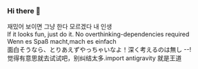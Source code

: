 ### Hi there 👋

재밌어 보이면 그냥 한다 모르겠다 내 인생\
If it looks fun, just do it. No overthinking-dependencies required\
Wenn es Spaß macht,mach es einfach\
面白そうなら、とりあえずやっちゃいなよ！深く考えるのは無し --!\
觉得有意思就去试试吧，别纠结太多.import antigravity 就是王道



<!--
**PythonToGo/PythonToGo** is a ✨ _special_ ✨ repository because its `README.md` (this file) appears on your GitHub profile.

Here are some ideas to get you started:

- 🔭 I’m currently working on ...
- 🌱 I’m currently learning ...
- 👯 I’m looking to collaborate on ...
- 🤔 I’m looking for help with ...
- 💬 Ask me about ...
- 📫 How to reach me: ...
- 😄 Pronouns: ...
- ⚡ Fun fact: ...
-->
